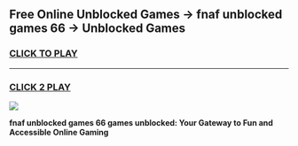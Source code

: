 
## Free Online Unblocked Games → fnaf unblocked games 66 → Unblocked Games
<h3>
<a href="https://premium.freeplayer.one?title=fnaf_unblocked_games_66&ref=21F">CLICK TO PLAY</a></h3>
<hr>

<h3>
<a href="https://premium.freeplayer.one?title=fnaf_unblocked_games_66&ref=21F">CLICK 2 PLAY</a>
  
</h3>

<a href="https://premium.freeplayer.one?title=fnaf_unblocked_games_66&ref=21F/"><img src="https://clearcache.store/games.png"></a>


**fnaf unblocked games 66 games unblocked: Your Gateway to Fun and Accessible Online Gaming**
